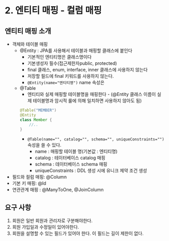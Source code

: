 # 2. 엔티티 매핑 - 컬럼 매핑

## 엔티티 매핑 소개
- 객체와 테이블 매핑 
  - @Entity : JPA를 사용해서 테이블과 매핑할 클래스에 붙인다
    - 기본적인 엔티티명은 클래스명이다
    - 기본생성자 필수(접근제한자public, protected)
    - final 클래스, enum, interface, inner 클래스에 사용하지 않는다
    - 저장할 필드에 final 키워드를 사용하지 않는다.
    - `@Entity(name="엔티티명")` name 속성은 
  - @Table
    - 엔티티와 실제 매핑할 테이블명을 매핑한다 - (@Entity 클래스 이름이 실제 테이블명과 암시적 룰에 의해 일치하면 사용하지 않아도 됨)
    ```java
    @Table("MEMBER")
    @Entity
    class Member {
        //..
    }
    ```
    - `@Table(name="", catalog="", schema="", uniqueConstraints="")` 속성을 쓸 수 있다.
      - name : 매핑할 테이블 명(기본값 : 엔티티명)
      - catalog : 테이터베이스 catalog 매핑
      - schema : 데이터베이스 schema 매핑
      - uniqueConstraints : DDL 생성 시에 유니크 제약 조건 생성
- 필드와 컬럼 매핑: @Column
- 기본 키 매핑: @Id
- 연관관계 매핑 : @ManyToOne, @JoinColumn
## 요구 사항

1. 회원은 일반 회원과 관리자로 구분해야한다.
2. 회원 가입일과 수정일이 있어야한다.
3. 회원을 설명할 수 있는 필드가 있어야 한다. 이 필드는 길이 제한이 없다.

